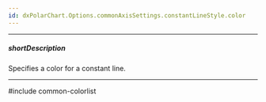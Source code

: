 ```yaml
---
id: dxPolarChart.Options.commonAxisSettings.constantLineStyle.color
---
```

---
##### shortDescription
Specifies a color for a constant line.

---
#include common-colorlist